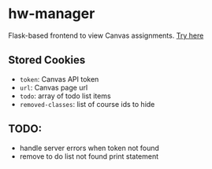 # hw-manager

Flask-based frontend to view Canvas assignments.
[Try here](https://stingray-app-ayu4b.ondigitalocean.app/)

## Stored Cookies
- `token`: Canvas API token
- `url`: Canvas page url
- `todo`: array of todo list items
- `removed-classes`: list of course ids to hide

## TODO:
- handle server errors when token not found
- remove to do list not found print statement
